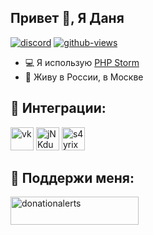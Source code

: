 ## Привет 👋, Я Даня


[![discord](https://discordapp.com/api/guilds/797936725313847311/widget.png)](https://discord.gg/cjwnmzqxws) [![github-views](https://komarev.com/ghpvc/?username=sprdev&color=brightgreen)](https://github.com/sprdev)



- 💻 Я использую [PHP Storm](https://www.jetbrains.com/ru-ru/phpstorm/)
- 🥖 Живу в России, в Москве

## 🔗 Интеграции:
<p align="left">
<a href="https://vk.com/SayrixFX"><img src="https://i.imgur.com/zVwbWwf.png" alt="vk" width="37" height="37" /></a> 
<a href="https://discord.gg/cjwnmzqxws"><img src="https://i.imgur.com/nsVOefF.png" alt="jNKdusJ" width="37" height="37" /></a>
<a href="https://www.twitch.tv/onlyspringg"><img src="https://i.imgur.com/0pAkilW.png" alt="s4yrix" width="37" height="37" /></a>
</p>

## 💎 Поддержи меня:
<p><a href="https://www.donationalerts.com/r/onlyspringg"> <img align="left" src="https://upload.wikimedia.org/wikipedia/ru/thumb/a/ad/DA_Logo_Color.svg/1200px-DA_Logo_Color.svg.png" height="45" width="205" alt="donationalerts" /></a></p><br><br><br>
